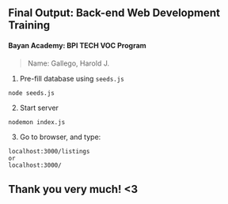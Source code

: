 ## Final Output: Back-end Web Development Training
#### Bayan Academy: BPI TECH VOC Program


> Name: Gallego, Harold J.

1. Pre-fill database using `seeds.js`
```
node seeds.js
```

2. Start server
```
nodemon index.js
```
3. Go to browser, and type:
```
localhost:3000/listings
or
localhost:3000/
```

## Thank you very much! <3